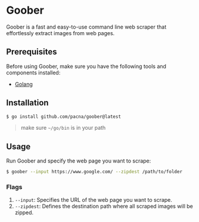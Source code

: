 # Goober

Goober is a fast and easy-to-use command line web scraper that effortlessly extract images from web pages.

## Prerequisites

Before using Goober, make sure you have the following tools and components installed:

-   [Golang](https://golang.org/dl/)

## Installation

```bash
$ go install github.com/pacna/goober@latest
```

> make sure `~/go/bin` is in your path

## Usage

Run Goober and specify the web page you want to scrape:

```bash
$ goober --input https://www.google.com/ --zipdest /path/to/folder
```

### Flags

1. `--input`: Specifies the URL of the web page you want to scrape.
2. `--zipdest`: Defines the destination path where all scraped images will be zipped.
